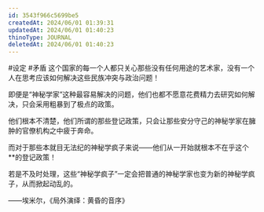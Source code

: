 ```yaml
---
id: 3543f966c5699be5
createdAt: 2024/06/01 01:39:31
updatedAt: 2024/06/01 01:40:23
thinoType: JOURNAL
deletedAt: 2024/06/01 01:40:23
---
```

#设定 #矛盾 这个国家的每一个人都只关心那些没有任何用途的艺术家，没有一个人在思考应该如何解决这些民族冲突与政治问题！

即便是“神秘学家”这种最容易解决的问题，他们也都不愿意花费精力去研究如何解决，只会采用粗暴到了极点的政策。

他们根本不清楚，他们所谓的那些登记政策，只会让那些安分守己的神秘学家在臃肿的官僚机构之中疲于奔命。

而对于那些本就目无法纪的神秘学疯子来说——他们从一开始就根本不在乎这个\*\*的登记政策！

若是不及时处理，这些“神秘学疯子”一定会把普通的神秘学家也变为新的神秘学疯子，从而掀起动乱的。

——埃米尔，《局外演绎：黄昏的音序》